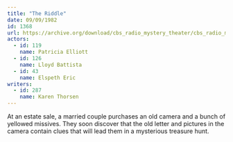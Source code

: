 ```yaml
---
title: "The Riddle"
date: 09/09/1982
id: 1368
url: https://archive.org/download/cbs_radio_mystery_theater/cbs_radio_mystery_theater-1351-1399.zip/cbs_radio_mystery_theater-1351-1399%2Fcbsrmt_1368_the_riddle.mp3
actors:  
  - id: 119
    name: Patricia Elliott  
  - id: 126
    name: Lloyd Battista  
  - id: 43
    name: Elspeth Eric
writers:  
  - id: 287
    name: Karen Thorsen
---
```

At an estate sale, a married couple purchases an old camera and a bunch of yellowed missives. They soon discover that the old letter and pictures in the camera contain clues that will lead them in a mysterious treasure hunt.